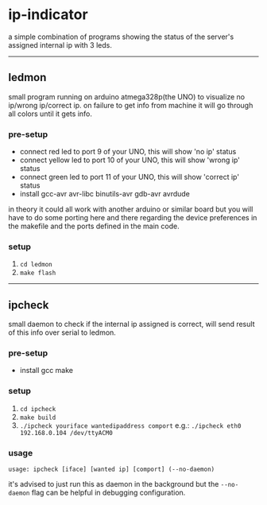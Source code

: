 # ip-indicator
a simple combination of programs showing the status of the server's assigned internal ip with 3 leds.

---
## ledmon
small program running on arduino atmega328p(the UNO) to visualize no ip/wrong ip/correct ip. on failure to get info from machine it will go through all colors until it gets info.
### pre-setup
- connect red led to port 9 of your UNO, this will show 'no ip' status
- connect yellow led to port 10 of your UNO, this will show 'wrong ip' status
- connect green led to port 11 of your UNO, this will show 'correct ip' status
- install gcc-avr avr-libc binutils-avr gdb-avr avrdude

in theory it could all work with another arduino or similar board but you will have to do some porting here and there regarding the device preferences in the makefile and the ports defined in the main code.
### setup
1. `cd ledmon`
2. `make flash`
---
## ipcheck
small daemon to check if the internal ip assigned is correct, will send result of this info over serial to ledmon.
### pre-setup
- install gcc make
### setup
1. `cd ipcheck`
2. `make build`
3. `./ipcheck youriface wantedipaddress comport` e.g.: `./ipcheck eth0 192.168.0.104 /dev/ttyACM0`
### usage
`usage: ipcheck [iface] [wanted ip] [comport] (--no-daemon)`

it's advised to just run this as daemon in the background but the `--no-daemon` flag can be helpful in debugging configuration.

